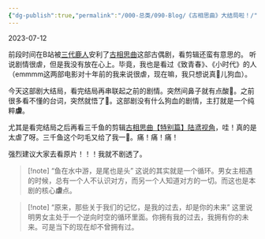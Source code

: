 ```yaml
---
{"dg-publish":true,"permalink":"/000-总类/090-Blog/《古相思曲》大结局啦！/","tags":["Bloge/追剧"],"noteIcon":""}
---
```


2023-07-12


前段时间在B站被[三代鹿人](https://space.bilibili.com/5870268)安利了[古相思曲](https://movie.douban.com/subject/36155049/)这部古偶剧，看剪辑还蛮有意思的。
听说剧情很虐，但是我没有放在心上。毕竟，我也是看过《致青春》、《小时代》的人（emmmm这两部电影对十年前的我来说很虐，现在嘛，我只想说真🐔儿狗血）。

今天这部剧大结局，看完结局再串联起之前的剧情。突然间鼻子就有点酸🥺。之前很多看不懂的台词，突然就悟了🙈。这部剧没有什么狗血的剧情，主打就是一个纯粹**虐**。

尤其是看完结局之后再看三千鱼的剪辑[古相思曲【特别篇】陆鸢视角](https://www.bilibili.com/bangumi/play/ep762019)，哇！真的是太虐了呀。三千鱼这个叼毛又给了我一🔪。痛！痛！痛！

强烈建议大家去看原片！！！我就不剧透了。


>[!note] “鱼在水中游，是尾也是头”
>这说的其实就是一个循环。男女主相遇的时候，总有一个人不认识对方，而另一个人知道对方的一切。而这也是本剧的核心**虐**点。


>[!note] “原来，那些关于我们的记忆，是我的过去，却是你的未来”
>这里说明男女主处于一个逆向时空的循环里面。你拥有我的过去，我拥有你的未来。可是当下的现在却不曾拥有过。


